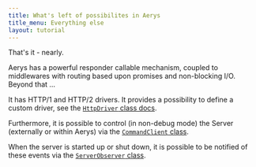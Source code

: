 ```yaml
---
title: What's left of possibilites in Aerys
title_menu: Everything else
layout: tutorial
---
```


That's it - nearly.

Aerys has a powerful responder callable mechanism, coupled to middlewares with routing based upon promises and non-blocking I/O. Beyond that ...

It has HTTP/1 and HTTP/2 drivers. It provides a possibility to define a custom driver, see the [`HttpDriver` class docs](../contents/classes/httpdriver.html).

Furthermore, it is possible to control (in non-debug mode) the Server (externally or within Aerys) via the [`CommandClient` class](../contents/classes/commandclient.html).

When the server is started up or shut down, it is possible to be notified of these events via the [`ServerObserver` class](../contents/classes/serverobserver.html).
